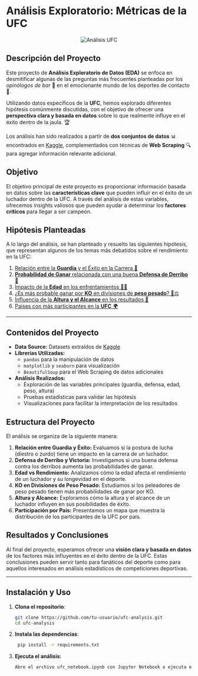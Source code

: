 # Análisis Exploratorio: Métricas de la UFC

<p align="center">
  <img src="https://encrypted-tbn0.gstatic.com/images?q=tbn:ANd9GcQ9keJOlaq_Tc3s1l7GFltp6NDeKzz1wGCLhQ&s" alt="Análisis UFC"/>
</p>

## Descripción del Proyecto

Este proyecto de **Análisis Exploratorio de Datos (EDA)** se enfoca en desmitificar algunas de las preguntas más frecuentes planteadas por los *opinólogos de bar* 🍻 en el emocionante mundo de los deportes de contacto 🥋. 

Utilizando datos específicos de la **UFC**, hemos explorado diferentes hipótesis comúnmente discutidas, con el objetivo de ofrecer una **perspectiva clara y basada en datos** sobre lo que realmente influye en el éxito dentro de la jaula. 🏆

Los análisis han sido realizados a partir de **dos conjuntos de datos** 📊 encontrados en [Kaggle](https://www.kaggle.com/), complementados con técnicas de **Web Scraping** 🔍 para agregar información relevante adicional.

## Objetivo

El objetivo principal de este proyecto es proporcionar información basada en datos sobre las **características clave** que pueden influir en el éxito de un luchador dentro de la UFC. A través del análisis de estas variables, ofrecemos insights valiosos que pueden ayudar a determinar los **factores críticos** para llegar a ser campeón.

## Hipótesis Planteadas

A lo largo del análisis, se han planteado y resuelto las siguientes hipótesis, que representan algunos de los temas más debatidos sobre el rendimiento en la UFC:

1. [Relación entre la **Guardia** y el Éxito en la Carrera 🤼](#Guardia)
2. [**Probabilidad de Ganar** relacionada con una buena **Defensa de Derribo** 🥋](#Defensa)
3. [Impacto de la **Edad** en los enfrentamientos 👵👦](#Edad)
4. [¿Es más probable ganar por **KO** en divisiones de **peso pesado**? 💪⚖️](#KO's)
5. [Influencia de la **Altura y el Alcance** en los resultados 📏](#Altura)
6. [Países con más participantes en la **UFC** 🌍](#Mapamundi)

---

## Contenidos del Proyecto

- **Data Source:** Datasets extraídos de [Kaggle](https://www.kaggle.com/)
- **Librerías Utilizadas:**
  - `pandas` para la manipulación de datos
  - `matplotlib` y `seaborn` para visualización
  - `BeautifulSoup` para el Web Scraping de datos adicionales
- **Análisis Realizados:**
  - Exploración de las variables principales (guardia, defensa, edad, peso, altura)
  - Pruebas estadísticas para validar las hipótesis
  - Visualizaciones para facilitar la interpretación de los resultados

## Estructura del Proyecto

El análisis se organiza de la siguiente manera:

1. **Relación entre Guardia y Éxito:** Evaluamos si la postura de lucha (diestro o zurdo) tiene un impacto en la carrera de un luchador.
2. **Defensa de Derribo y Victoria:** Investigamos si una buena defensa contra los derribos aumenta las probabilidades de ganar.
3. **Edad vs Rendimiento:** Analizamos cómo la edad afecta el rendimiento de un luchador y su longevidad en el deporte.
4. **KO en Divisiones de Peso Pesado:** Estudiamos si los peleadores de peso pesado tienen más probabilidades de ganar por KO.
5. **Altura y Alcance:** Exploramos cómo la altura y el alcance de un luchador influyen en sus posibilidades de éxito.
6. **Participación por País:** Presentamos un mapa que muestra la distribución de los participantes de la UFC por país.

## Resultados y Conclusiones

Al final del proyecto, esperamos ofrecer una **visión clara y basada en datos** de los factores más influyentes en el éxito dentro de la UFC. Estas conclusiones pueden servir tanto para fanáticos del deporte como para aquellos interesados en análisis estadísticos de competiciones deportivas.

---

## Instalación y Uso

1. **Clona el repositorio**:
   ```bash
   git clone https://github.com/tu-usuario/ufc-analysis.git
   cd ufc-analysis

2. **Instala las dependencias**:
   ```bash
    pip install -r requirements.txt

3. **Ejecuta el análisis**: 
    ```bash
    Abre el archivo ufc_notebook.ipynb con Jupyter Notebook o ejecuta el script principal para comenzar a explorar los datos.
